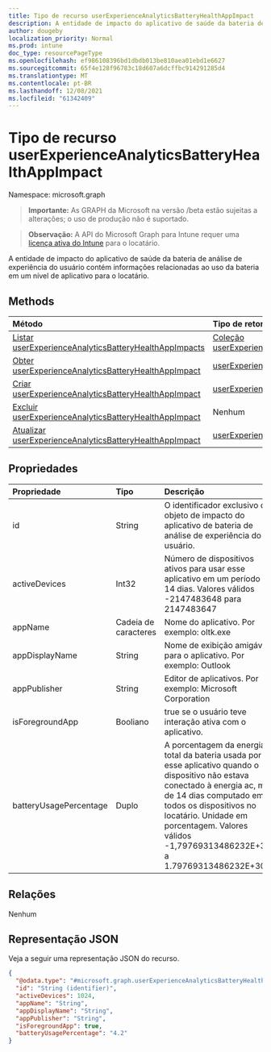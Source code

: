 ```yaml
---
title: Tipo de recurso userExperienceAnalyticsBatteryHealthAppImpact
description: A entidade de impacto do aplicativo de saúde da bateria de análise de experiência do usuário contém informações relacionadas ao uso da bateria em um nível de aplicativo para o locatário.
author: dougeby
localization_priority: Normal
ms.prod: intune
doc_type: resourcePageType
ms.openlocfilehash: ef986108396bd1dbdb013be810aea01ebd1e6627
ms.sourcegitcommit: 65f4e128f96783c18d607a6dcffbc914291285d4
ms.translationtype: MT
ms.contentlocale: pt-BR
ms.lasthandoff: 12/08/2021
ms.locfileid: "61342409"
---
```

# <a name="userexperienceanalyticsbatteryhealthappimpact-resource-type"></a>Tipo de recurso userExperienceAnalyticsBatteryHealthAppImpact

Namespace: microsoft.graph

> **Importante:** As GRAPH da Microsoft na versão /beta estão sujeitas a alterações; o uso de produção não é suportado.

> **Observação:** A API do Microsoft Graph para Intune requer uma [licença ativa do Intune](https://go.microsoft.com/fwlink/?linkid=839381) para o locatário.

A entidade de impacto do aplicativo de saúde da bateria de análise de experiência do usuário contém informações relacionadas ao uso da bateria em um nível de aplicativo para o locatário.

## <a name="methods"></a>Methods
|Método|Tipo de retorno|Descrição|
|:---|:---|:---|
|[Listar userExperienceAnalyticsBatteryHealthAppImpacts](../api/intune-devices-userexperienceanalyticsbatteryhealthappimpact-list.md)|[Coleção userExperienceAnalyticsBatteryHealthAppImpact](../resources/intune-devices-userexperienceanalyticsbatteryhealthappimpact.md)|Listar propriedades e relações dos [objetos userExperienceAnalyticsBatteryHealthAppImpact.](../resources/intune-devices-userexperienceanalyticsbatteryhealthappimpact.md)|
|[Obter userExperienceAnalyticsBatteryHealthAppImpact](../api/intune-devices-userexperienceanalyticsbatteryhealthappimpact-get.md)|[userExperienceAnalyticsBatteryHealthAppImpact](../resources/intune-devices-userexperienceanalyticsbatteryhealthappimpact.md)|Leia propriedades e relações do [objeto userExperienceAnalyticsBatteryHealthAppImpact.](../resources/intune-devices-userexperienceanalyticsbatteryhealthappimpact.md)|
|[Criar userExperienceAnalyticsBatteryHealthAppImpact](../api/intune-devices-userexperienceanalyticsbatteryhealthappimpact-create.md)|[userExperienceAnalyticsBatteryHealthAppImpact](../resources/intune-devices-userexperienceanalyticsbatteryhealthappimpact.md)|Crie um novo [objeto userExperienceAnalyticsBatteryHealthAppImpact.](../resources/intune-devices-userexperienceanalyticsbatteryhealthappimpact.md)|
|[Excluir userExperienceAnalyticsBatteryHealthAppImpact](../api/intune-devices-userexperienceanalyticsbatteryhealthappimpact-delete.md)|Nenhum|Exclui um [userExperienceAnalyticsBatteryHealthAppImpact](../resources/intune-devices-userexperienceanalyticsbatteryhealthappimpact.md).|
|[Atualizar userExperienceAnalyticsBatteryHealthAppImpact](../api/intune-devices-userexperienceanalyticsbatteryhealthappimpact-update.md)|[userExperienceAnalyticsBatteryHealthAppImpact](../resources/intune-devices-userexperienceanalyticsbatteryhealthappimpact.md)|Atualize as propriedades de [um objeto userExperienceAnalyticsBatteryHealthAppImpact.](../resources/intune-devices-userexperienceanalyticsbatteryhealthappimpact.md)|

## <a name="properties"></a>Propriedades
|Propriedade|Tipo|Descrição|
|:---|:---|:---|
|id|String|O identificador exclusivo do objeto de impacto do aplicativo de bateria de análise de experiência do usuário.|
|activeDevices|Int32|Número de dispositivos ativos para usar esse aplicativo em um período de 14 dias. Valores válidos -2147483648 para 2147483647|
|appName|Cadeia de caracteres|Nome do aplicativo. Por exemplo: oltk.exe|
|appDisplayName|String|Nome de exibição amigável para o aplicativo. Por exemplo: Outlook|
|appPublisher|String|Editor de aplicativos. Por exemplo: Microsoft Corporation|
|isForegroundApp|Booliano|true se o usuário teve interação ativa com o aplicativo.|
|batteryUsagePercentage|Duplo|A porcentagem da energia total da bateria usada por esse aplicativo quando o dispositivo não estava conectado à energia ac, mais de 14 dias computado em todos os dispositivos no locatário. Unidade em porcentagem. Valores válidos -1,79769313486232E+308 a 1.79769313486232E+308|

## <a name="relationships"></a>Relações
Nenhum

## <a name="json-representation"></a>Representação JSON
Veja a seguir uma representação JSON do recurso.
<!-- {
  "blockType": "resource",
  "keyProperty": "id",
  "@odata.type": "microsoft.graph.userExperienceAnalyticsBatteryHealthAppImpact"
}
-->
``` json
{
  "@odata.type": "#microsoft.graph.userExperienceAnalyticsBatteryHealthAppImpact",
  "id": "String (identifier)",
  "activeDevices": 1024,
  "appName": "String",
  "appDisplayName": "String",
  "appPublisher": "String",
  "isForegroundApp": true,
  "batteryUsagePercentage": "4.2"
}
```




